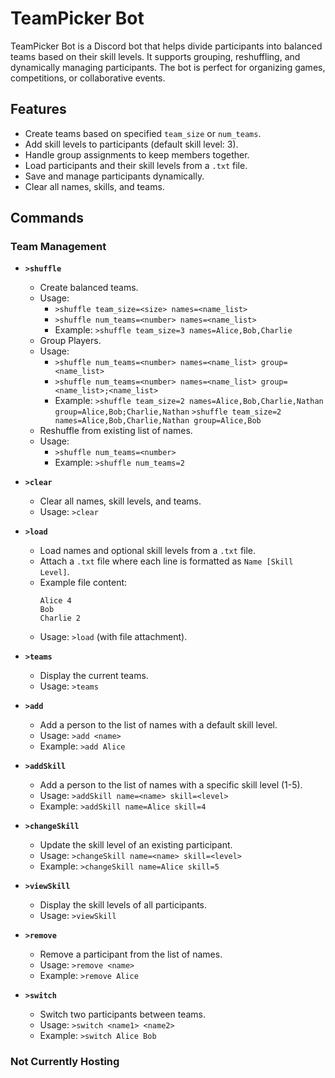 # TeamPicker Bot

TeamPicker Bot is a Discord bot that helps divide participants into balanced teams based on their skill levels. It supports grouping, reshuffling, and dynamically managing participants. The bot is perfect for organizing games, competitions, or collaborative events.

## Features
- Create teams based on specified `team_size` or `num_teams`.
- Add skill levels to participants (default skill level: 3).
- Handle group assignments to keep members together.
- Load participants and their skill levels from a `.txt` file.
- Save and manage participants dynamically.
- Clear all names, skills, and teams.

## Commands

### Team Management
- **`>shuffle`**
  - Create balanced teams.
  - Usage:
    - `>shuffle team_size=<size> names=<name_list>`
    - `>shuffle num_teams=<number> names=<name_list>`
    - Example: `>shuffle team_size=3 names=Alice,Bob,Charlie`
  - Group Players.
  - Usage:
    - `>shuffle num_teams=<number> names=<name_list> group=<name_list>`
    - `>shuffle num_teams=<number> names=<name_list> group=<name_list>;<name_list>`
    - Example: `>shuffle team_size=2 names=Alice,Bob,Charlie,Nathan group=Alice,Bob;Charlie,Nathan`
               `>shuffle team_size=2 names=Alice,Bob,Charlie,Nathan group=Alice,Bob`
  - Reshuffle from existing list of names.
  - Usage:
    - `>shuffle num_teams=<number>`
    - Example: `>shuffle num_teams=2`

- **`>clear`**
  - Clear all names, skill levels, and teams.
  - Usage: `>clear`

- **`>load`**
  - Load names and optional skill levels from a `.txt` file.
  - Attach a `.txt` file where each line is formatted as `Name [Skill Level]`.
  - Example file content:
    ```
    Alice 4
    Bob
    Charlie 2
    ```
  - Usage: `>load` (with file attachment).

- **`>teams`**
  - Display the current teams.
  - Usage: `>teams`

- **`>add`**
  - Add a person to the list of names with a default skill level.
  - Usage: `>add <name>`
  - Example: `>add Alice`

- **`>addSkill`**
  - Add a person to the list of names with a specific skill level (1-5).
  - Usage: `>addSkill name=<name> skill=<level>`
  - Example: `>addSkill name=Alice skill=4`

- **`>changeSkill`**
  - Update the skill level of an existing participant.
  - Usage: `>changeSkill name=<name> skill=<level>`
  - Example: `>changeSkill name=Alice skill=5`

- **`>viewSkill`**
  - Display the skill levels of all participants.
  - Usage: `>viewSkill`

- **`>remove`**
  - Remove a participant from the list of names.
  - Usage: `>remove <name>`
  - Example: `>remove Alice`

- **`>switch`**
  - Switch two participants between teams.
  - Usage: `>switch <name1> <name2>`
  - Example: `>switch Alice Bob`

### Not Currently Hosting
